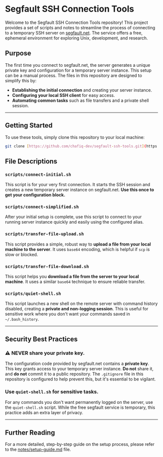 # Segfault SSH Connection Tools

Welcome to the Segfault SSH Connection Tools repository! This project provides a set of scripts and notes to streamline the process of connecting to a temporary SSH server on [segfault.net](https://segfault.net/). The service offers a free, ephemeral environment for exploring Unix, development, and research.

## Purpose

The first time you connect to segfault.net, the server generates a unique private key and configuration for a temporary server instance. This setup can be a manual process. The files in this repository are designed to simplify this by:

-   **Establishing the initial connection** and creating your server instance.
-   **Configuring your local SSH client** for easy access.
-   **Automating common tasks** such as file transfers and a private shell session.

---

## Getting Started

To use these tools, simply clone this repository to your local machine:

```bash
git clone [https://github.com/chafiq-dev/segfault-ssh-tools.git](https://github.com/chafiq-dev/segfault-ssh-tools.git)
````

## File Descriptions

### `scripts/connect-initial.sh`

This script is for your very first connection. It starts the SSH session and creates a new temporary server instance on segfault.net. **Use this once to get your configuration block.**

### `scripts/connect-simplified.sh`

After your initial setup is complete, use this script to connect to your running server instance quickly and easily using the configured alias.

### `scripts/transfer-file-upload.sh`

This script provides a simple, robust way to **upload a file from your local machine to the server**. It uses `base64` encoding, which is helpful if `scp` is slow or blocked.

### `scripts/transfer-file-download.sh`

This script helps you **download a file from the server to your local machine**. It uses a similar `base64` technique to ensure reliable transfer.

### `scripts/quiet-shell.sh`

This script launches a new shell on the remote server with command history disabled, creating a **private and non-logging session**. This is useful for sensitive work where you don't want your commands saved in `~/.bash_history`.

-----

## Security Best Practices

### **⚠️ NEVER share your private key.**

The configuration code provided by segfault.net contains a **private key**. This key grants access to your temporary server instance. **Do not** share it, and **do not** commit it to a public repository. The `.gitignore` file in this repository is configured to help prevent this, but it's essential to be vigilant.

### **Use `quiet-shell.sh` for sensitive tasks.**

For any commands you don't want permanently logged on the server, use the `quiet-shell.sh` script. While the free segfault service is temporary, this practice adds an extra layer of privacy.

-----

## Further Reading

For a more detailed, step-by-step guide on the setup process, please refer to the [notes/setup-guide.md](notes/setup-guide.md) file.

